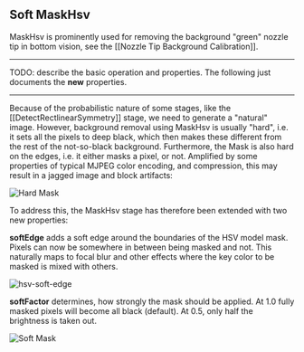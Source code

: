 ## Soft MaskHsv

MaskHsv is prominently used for removing the background "green" nozzle tip in bottom vision, see the [[Nozzle Tip Background Calibration]].

___

TODO: describe the basic operation and properties. The following just documents the **new** properties.

___

Because of the probabilistic nature of some stages, like the [[DetectRectlinearSymmetry]] stage, we need to generate a "natural" image. However, background removal using MaskHsv is usually "hard", i.e. it sets all the pixels to deep black, which then makes these different from the rest of the not-so-black background. Furthermore, the Mask is also hard on the edges, i.e. it either masks a pixel, or not. Amplified by some properties of typical MJPEG color encoding, and compression, this may result in a jagged image and block artifacts: 

![Hard Mask](https://user-images.githubusercontent.com/9963310/156914994-06566148-20cf-4dd0-9b94-e37652c24000.png)

To address this, the MaskHsv stage has therefore been extended with two new properties:

**softEdge** adds a soft edge around the boundaries of the HSV model mask. Pixels can now be somewhere in between being masked and not. This naturally maps to focal blur and other effects where the key color to be masked is mixed with others. 
   
![hsv-soft-edge](https://user-images.githubusercontent.com/9963310/156918804-ce4bbba9-a44a-45ac-8e28-7ca69a6fea79.gif)

**softFactor** determines, how strongly the mask should be applied. At 1.0 fully masked pixels will become all black (default). At 0.5, only half the brightness is taken out. 

![Soft Mask](https://user-images.githubusercontent.com/9963310/156915321-eaf0ee82-7604-477e-a9b0-c2c961dad104.png)